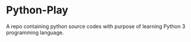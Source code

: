 # Python-Play

A repo containing python source codes with purpose of learning Python 3 programming language.
